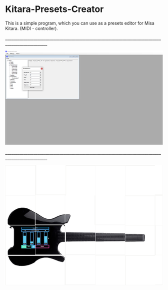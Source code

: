 # Kitara-Presets-Creator
<p>This is a simple program, which you can use as a presets editor for Misa Kitara. (MIDI - controller).</p>
___________________________________________________________________________________________________
<p><img src="https://github.com/trimblen/TrimblenImgs/blob/master/kitara-2.png?raw=true"></img></p>
___________________________________________________________________________________________________
<p><img src="https://github.com/trimblen/TrimblenImgs/blob/master/kitara-1.png?raw=true"></img></p>


